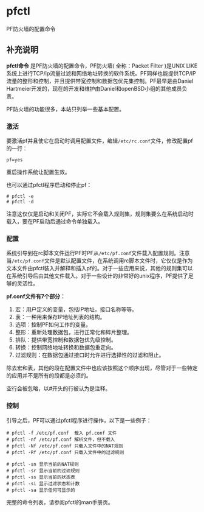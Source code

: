 pfctl
===

PF防火墙的配置命令

## 补充说明

**pfctl命令** 是PF防火墙的配置命令，PF防火墙( 全称：Packet Filter )是UNIX LIKE系统上进行TCP/ip流量过滤和网络地址转换的软件系统。PF同样也能提供TCP/IP流量的整形和控制，并且提供带宽控制和数据包优先集控制。PF最早是由Daniel Hartmeier开发的，现在的开发和维护由Daniel和openBSD小组的其他成员负责。

PF防火墙的功能很多，本站只列举一些基本配置。

### 激活  

要激活pf并且使它在启动时调用配置文件，编辑`/etc/rc.conf`文件，修改配置pf的一行：

```
pf=yes
```

重启操作系统让配置生效。

也可以通过pfctl程序启动和停止pf：

```
# pfctl -e
# pfctl -d
```

注意这仅仅是启动和关闭PF，实际它不会载入规则集，规则集要么在系统启动时载入，要在PF启动后通过命令单独载入。

### 配置  

系统引导到在rc脚本文件运行PF时PF从`/etc/pf.conf`文件载入配置规则。注意当`/etc/pf.conf`文件是默认配置文件，在系统调用rc脚本文件时，它仅仅是作为文本文件由pfctl装入并解释和插入pf的。对于一些应用来说，其他的规则集可以在系统引导后由其他文件载入。对于一些设计的非常好的unix程序，PF提供了足够的灵活性。

 **pf.conf文件有7个部分：** 

1.  宏：用户定义的变量，包括IP地址，接口名称等等。
2.  表：一种用来保存IP地址列表的结构。
3.  选项：控制PF如何工作的变量。
4.  整形：重新处理数据包，进行正常化和碎片整理。
5.  排队：提供带宽控制和数据包优先级控制。
6.  转换：控制网络地址转换和数据包重定向。
7.  过滤规则：在数据包通过接口时允许进行选择性的过滤和阻止。

除去宏和表，其他的段在配置文件中也应该按照这个顺序出现，尽管对于一些特定的应用并不是所有的段都是必须的。

空行会被忽略，以#开头的行被认为是注释。

### 控制  

引导之后，PF可以通过pfctl程序进行操作，以下是一些例子：

```
# pfctl -f /etc/pf.conf  载入 pf.conf 文件
# pfctl -nf /etc/pf.conf 解析文件，但不载入
# pfctl -Nf /etc/pf.conf 只载入文件中的NAT规则
# pfctl -Rf /etc/pf.conf 只载入文件中的过滤规则

# pfctl -sn 显示当前的NAT规则
# pfctl -sr 显示当前的过滤规则
# pfctl -ss 显示当前的状态表
# pfctl -si 显示过滤状态和计数
# pfctl -sa 显示任何可显示的
```

完整的命令列表，请参阅pfctl的man手册页。


<!-- Linux命令行搜索引擎：https://jaywcjlove.github.io/linux-command/ -->